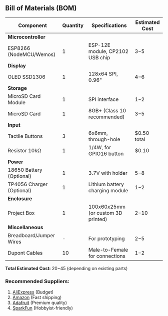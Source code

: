 ## Bill of Materials (BOM)

| Component                | Quantity | Specifications                          | Estimated Cost |
|--------------------------|----------|----------------------------------------|----------------|
| **Microcontroller**      |          |                                        |                |
| ESP8266 (NodeMCU/Wemos)  | 1        | ESP-12E module, CP2102 USB chip        | $3-$5          |
| **Display**              |          |                                        |                |
| OLED SSD1306             | 1        | 128x64 SPI, 0.96"                     | $4-$6          |
| **Storage**              |          |                                        |                |
| MicroSD Card Module      | 1        | SPI interface                          | $1-$2          |
| MicroSD Card             | 1        | 8GB+ (Class 10 recommended)            | $3-$5          |
| **Input**                |          |                                        |                |
| Tactile Buttons          | 3        | 6x6mm, through-hole                    | $0.50 total    |
| Resistor 10kΩ            | 1        | 1/4W, for GPIO16 button                | $0.10          |
| **Power**                |          |                                        |                |
| 18650 Battery (Optional) | 1        | 3.7V with holder                       | $5-$8          |
| TP4056 Charger (Optional)| 1        | Lithium battery charging module        | $1-$2          |
| **Enclosure**            |          |                                        |                |
| Project Box              | 1        | 100x60x25mm (or custom 3D printed)     | $2-$10         |
| **Miscellaneous**        |          |                                        |                |
| Breadboard/Jumper Wires  | -        | For prototyping                        | $2-$5          |
| Dupont Cables            | 10       | Male-to-Female for connections         | $1-$2          |

**Total Estimated Cost:** $20-$45 (depending on existing parts)

### Recommended Suppliers:
1. [AliExpress](https://www.aliexpress.com/) (Budget)
2. [Amazon](https://www.amazon.com/) (Fast shipping)
3. [Adafruit](https://www.adafruit.com/) (Premium quality)
4. [SparkFun](https://www.sparkfun.com/) (Hobbyist-friendly)